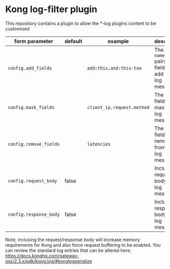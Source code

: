 Kong log-filter plugin
======================

This repository contains a plugin to allow the *-log plugins content to be customised

| form parameter             | default             |example |  description              |
| ---                        | ---                 | ---    | ---                       |
| `config.add_fields`        | |`add:this,and:this-too`|The `name:value` pairs of fields to add to the log message|
| `config.mask_fields`        | |`client_ip,request.method`|The `name` of fields to mask in the log message|
| `config.remove_fields`        | |`latencies`|The `name` of fields to remove from in the log message|
| `config.request_body`        |false||Include the request body in the log message|
| `config.response_body`        |false||Include the response body in the log message|

Note, inclusing the request/response body will increase memory requirements for Kong and also force request buffering to be enabled. You can review the standard log entries that can be altered here; https://docs.konghq.com/gateway-oss/2.3.x/pdk/kong.log/#konglogserialize
